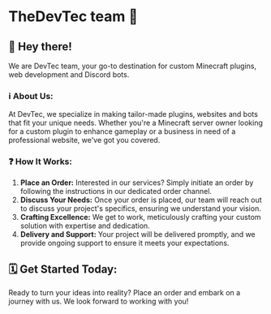 # TheDevTec team 🤝

## 👋 Hey there!
We are DevTec team, your go-to destination for custom Minecraft plugins, web development and Discord bots.

### ℹ️ About Us:
At DevTec, we specialize in making tailor-made plugins, websites and bots that fit your unique needs. Whether you're a Minecraft server owner looking for a custom plugin to enhance gameplay or a business in need of a professional website, we've got you covered.

### ❓ How It Works:

1. **Place an Order:** Interested in our services? Simply initiate an order by following the instructions in our dedicated order channel.
1. **Discuss Your Needs:** Once your order is placed, our team will reach out to discuss your project's specifics, ensuring we understand your vision.
1. **Crafting Excellence:** We get to work, meticulously crafting your custom solution with expertise and dedication.
1. **Delivery and Support:** Your project will be delivered promptly, and we provide ongoing support to ensure it meets your expectations.

## 🗓️ Get Started Today:
Ready to turn your ideas into reality? Place an order and embark on a journey with us. We look forward to working with you!
